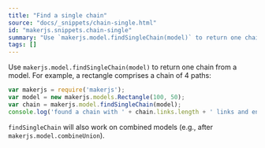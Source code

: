 ```yaml
---
title: "Find a single chain"
source: "docs/_snippets/chain-single.html"
id: "makerjs.snippets.chain-single"
summary: "Use `makerjs.model.findSingleChain(model)` to return one chain from a model. For example, a rectangle comprises a chain of 4 paths:"
tags: []
---
```

Use `makerjs.model.findSingleChain(model)` to return one chain from a model. For example, a rectangle comprises a chain of 4 paths:

```javascript
var makerjs = require('makerjs');
var model = new makerjs.models.Rectangle(100, 50);
var chain = makerjs.model.findSingleChain(model);
console.log('found a chain with ' + chain.links.length + ' links and endless=' + chain.endless);
```

`findSingleChain` will also work on combined models (e.g., after `makerjs.model.combineUnion`).